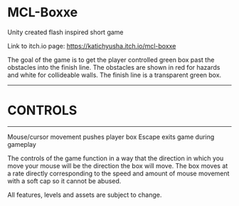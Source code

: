 # MCL-Boxxe
Unity created flash inspired short game

Link to itch.io page:  https://katichyusha.itch.io/mcl-boxxe

The goal of the game is to get the player controlled green box past the obstacles into the finish line.
The obstacles are shown in red for hazards and white for collideable walls.
The finish line is a transparent green box.

--------
# CONTROLS
--------
Mouse/cursor movement pushes player box
Escape exits game during gameplay


The controls of the game function in a way that the direction in which you move your mouse will be the direction the box will move.
The box moves at a rate directly corresponding to the speed and amount of mouse movement with a soft cap so it cannot be abused.

All features, levels and assets are subject to change.

